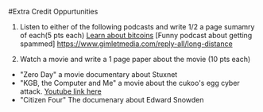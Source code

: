 #Extra Credit Oppurtunities

1. Listen to either of the following podcasts and write 1/2 a page sumamry of each(5 pts each)
[Learn about bitcoins](https://www.npr.org/2017/11/09/563050434/once-an-underground-currency-bitcoin-emerges-as-a-new-way-to-track-information)
[Funny podcast about getting spammed] https://www.gimletmedia.com/reply-all/long-distance

2. Watch a movie and write a 1 page paper about the movie (10 pts each)
- "Zero Day" a movie documentary about Stuxnet
- "KGB, the Computer and Me" a movie about the cukoo's egg cyber attack. [Youtube link here](https://www.bing.com/videos/search?q=the+kgb+cuckoo+and+me&view=detail&mid=612CF2FA6EC2F1614433612CF2FA6EC2F1614433&FORM=VIRE)
- "Citizen Four" The documenary about Edward Snowden

